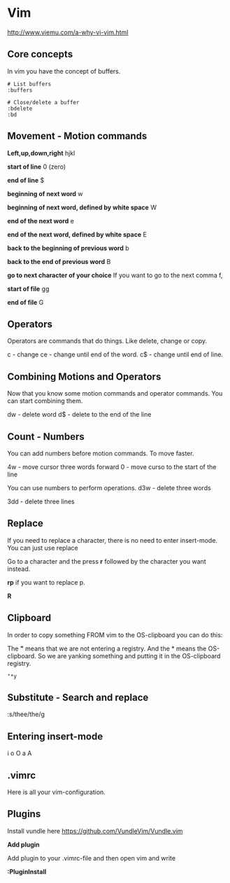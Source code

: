 # Vim

http://www.viemu.com/a-why-vi-vim.html

## Core concepts

In vim you have the concept of buffers.

```
# List buffers
:buffers

# Close/delete a buffer
:bdelete
:bd
```

## Movement - Motion commands

**Left,up,down,right**
hjkl

**start of line**
0 (zero)

**end of line**
$

**beginning of next word**
w

**beginning of next word, defined by white space**
W

**end of the next word**
e

**end of the next word, defined by white space**
E

**back to the beginning of previous word**
b

**back to the end of previous word**
B

**go to next character of your choice**
If you want to go to the next comma
f,

**start of file**
gg

**end of file**
G

## Operators

Operators are commands that do things. Like delete, change or copy. 

c - change
ce - change until end of the word.
c$ - change until end of line.


## Combining Motions and Operators

Now that you know some motion commands and operator commands. You can start combining them.

dw - delete word
d$ - delete to the end of the line

## Count - Numbers

You can add numbers before motion commands. To move faster.

4w - move cursor three words forward
0 - move curso to the start of the line

You can use numbers to perform operations.
d3w - delete three words

3dd - delete three lines


## Replace

If you need to replace a character, there is no need to enter insert-mode. You can just use replace


Go to a character and the press **r** followed by the character you want instead.

**rp** if you want to replace p.

**R**

## Clipboard

In order to copy something FROM vim to the OS-clipboard you can do this:

The **"** means that we are not entering a registry. And the * means the OS-clipboard. So we are yanking something and putting it in the OS-clipboard registry.
```
"*y
```
## Substitute - Search and replace

:s/thee/the/g

## Entering insert-mode

i
o
O
a
A

## .vimrc

Here is all your vim-configuration.


## Plugins

Install vundle here
https://github.com/VundleVim/Vundle.vim

**Add plugin**

Add plugin to your .vimrc-file and then open vim and write

**:PluginInstall**
